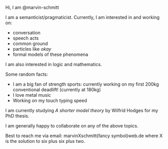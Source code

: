 Hi, I am @marvin-schmitt

I am a semanticist/pragmaticist. Currently, I am interested in and working on:

- conversation
- speech acts
- common ground
- particles like _okay_
- formal models of these phenomena

I am also interested in logic and mathematics.

Some random facts:
- I am a big fan of strength sports: currently working on my first 200kg conventional deadlift! (currently at 180kg)
- I love metal music
- Working on my touch typing speed

I am currently studying _A shorter model theory_ by Wilfrid Hodges for my PhD thesis.

I am generally happy to collaborate on any of the above topics.

Best to reach me via email: marvinXschmitt(fancy symbol)web.de where X is the solution to six plus six plus two.

<!---
- 👋 Hi, I’m @marvin-schmitt
- 👀 I’m interested in ...
- 🌱 I’m currently learning ...
- 💞️ I’m looking to collaborate on ...
- 📫 How to reach me ...
--->
<!---
marvin-schmitt/marvin-schmitt is a ✨ special ✨ repository because its `README.md` (this file) appears on your GitHub profile.
You can click the Preview link to take a look at your changes.
--->
